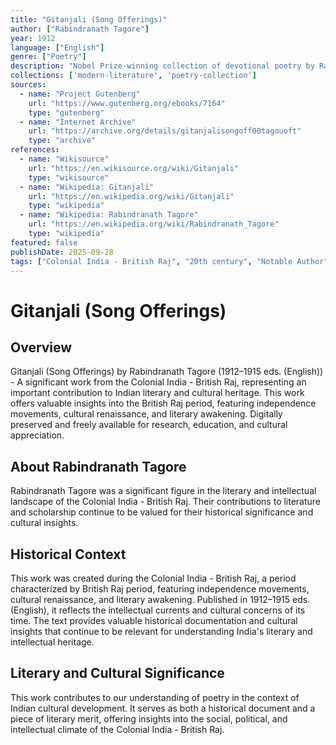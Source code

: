 ```yaml
---
title: "Gitanjali (Song Offerings)"
author: ["Rabindranath Tagore"]
year: 1912
language: ["English"]
genre: ["Poetry"]
description: "Nobel Prize-winning collection of devotional poetry by Rabindranath Tagore, translated from Bengali. These mystical verses blend Bhakti tradition with universal spirituality, exploring themes of divine love, nature, and the soul's relationship with the infinite."
collections: ['modern-literature', 'poetry-collection']
sources:
  - name: "Project Gutenberg"
    url: "https://www.gutenberg.org/ebooks/7164"
    type: "gutenberg"
  - name: "Internet Archive"
    url: "https://archive.org/details/gitanjalisongoff00tagouoft"
    type: "archive"
references:
  - name: "Wikisource"
    url: "https://en.wikisource.org/wiki/Gitanjali"
    type: "wikisource"
  - name: "Wikipedia: Gitanjali"
    url: "https://en.wikipedia.org/wiki/Gitanjali"
    type: "wikipedia"
  - name: "Wikipedia: Rabindranath Tagore"
    url: "https://en.wikipedia.org/wiki/Rabindranath_Tagore"
    type: "wikipedia"
featured: false
publishDate: 2025-09-28
tags: ["Colonial India - British Raj", "20th century", "Notable Author", "British Raj", "independence movement", "cultural renaissance", "nationalism", "literary revival", "Indian literature", "digital heritage", "public domain", "classical texts"]
---
```


# Gitanjali (Song Offerings)

## Overview

Gitanjali (Song Offerings) by Rabindranath Tagore (1912–1915 eds. (English)) - A significant work from the Colonial India - British Raj, representing an important contribution to Indian literary and cultural heritage. This work offers valuable insights into the British Raj period, featuring independence movements, cultural renaissance, and literary awakening. Digitally preserved and freely available for research, education, and cultural appreciation.

## About Rabindranath Tagore

Rabindranath Tagore was a significant figure in the literary and intellectual landscape of the Colonial India - British Raj. Their contributions to literature and scholarship continue to be valued for their historical significance and cultural insights.

## Historical Context

This work was created during the Colonial India - British Raj, a period characterized by British Raj period, featuring independence movements, cultural renaissance, and literary awakening. Published in 1912–1915 eds. (English), it reflects the intellectual currents and cultural concerns of its time. The text provides valuable historical documentation and cultural insights that continue to be relevant for understanding India's literary and intellectual heritage.

## Literary and Cultural Significance

This work contributes to our understanding of poetry in the context of Indian cultural development. It serves as both a historical document and a piece of literary merit, offering insights into the social, political, and intellectual climate of the Colonial India - British Raj.

